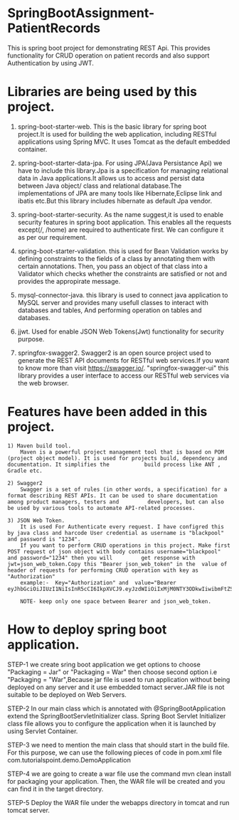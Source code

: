 # SpringBootAssignment-PatientRecords
  This is spring boot project for demonstrating REST Api. This provides functionality for CRUD operation on patient records and also support Authentication by using JWT.
  
# Libraries are being used by this project.
   1) spring-boot-starter-web.
        This is the basic library for spring boot project.It is used for building the web application, including RESTful applications using Spring MVC. It uses Tomcat as the               default embedded container.
  
   2) spring-boot-starter-data-jpa.
        For using JPA(Java Persistance Api) we have to include this library.Jpa is a specification for managing relational data in Java applications.It allows us to access and           persist data between Java object/ class and relational database.The implementations of JPA are many tools like Hibernate,Eclipse link and ibatis etc.But this library             includes hibernate as default Jpa vendor.
        
   3) spring-boot-starter-security.
        As the name suggest,it is used to enable security features in spring boot application. This enables all the requests except(/, /home) are required to authenticate first.
        We can configure it as per our requirement.
        
   4) spring-boot-starter-validation.
        this is used for Bean Validation works by defining constraints to the fields of a class by annotating them with certain annotations. Then, you pass an object of that class         into a Validator which checks whether the constraints are satisfied or not and provides the appropirate message. 
        
   5) mysql-connector-java.
        this library is used to connect java application to MySQL server and provides many usefull classes to interact with databases and tables, And performing operation on               tables and databases.
    
   6) jjwt.
        Used for enable JSON Web Tokens(Jwt) functionality for security purpose.
        
   7) springfox-swagger2.
        Swagger2 is an open source project used to generate the REST API documents for RESTful web services.If you want to know more than visit https://swagger.io/.
        "springfox-swagger-ui" this library provides a user interface to access our RESTful web services via the web browser.
        
# Features have been added in this project.

    1) Maven build tool.
        Maven is a powerful project management tool that is based on POM (project object model). It is used for projects build, dependency and documentation. It simplifies the           build process like ANT , Gradle etc.
        
    2) Swagger2
        Swagger is a set of rules (in other words, a specification) for a format describing REST APIs. It can be used to share documentation among product managers, testers and         developers, but can also be used by various tools to automate API-related processes.
    
    3) JSON Web Token.
        It is used For Authenticate every request. I have configred this by java class and harcode User credential as username is "blackpool" and password is "1234".
        If you want to perform CRUD operations in this project. Make first POST request of json object with body contains username="blackpool" and password="1234" then you will         get response with jwt=json_web_token.Copy this "Bearer json_web_token" in the  value of header of requests for performing CRUD operation with key as "Authorization"
        example:-  Key="Authorization" and  value="Bearer                   eyJhbGciOiJIUzI1NiIsInR5cCI6IkpXVCJ9.eyJzdWIiOiIxMjM0NTY3ODkwIiwibmFtZSI6IkpvaG4gRG9lIiwiaWF0IjoxNTE2MjM5MDIyfQ.SflKxwRJSMeKKF2QT4fwpMeJf36POk6yJV_adQssw5c".
        
        NOTE- keep only one space between Bearer and json_web_token.
        
# How to deploy spring boot application.

  STEP-1 we create sring boot application we get options to choose "Packaging = Jar" or "Packaging = War" then choose second option i.e "Packaging = "War",Because jar file is            used to run application without being deployed on any server and it use embedded tomact server.JAR file is not suitable to be deployed on Web Servers.
  
  STEP-2 In our main class which is annotated with @SpringBootApplication extend  the SpringBootServletInitializer class. Spring Boot Servlet Initializer class file allows                you to configure the application when it is launched by using Servlet Container. 
  
  STEP-3 we need to mention the main class that should start in the build file. For this purpose, we can use the following pieces of code in pom.xml file
         <start-class>com.tutorialspoint.demo.DemoApplication</start-class>
  
  STEP-4 we are going to create a war file use the command mvn clean install for packaging your application. Then, the WAR file will be created and you can find it in the                target directory.
  
  STEP-5 Deploy the WAR file under the webapps directory in tomcat and run tomcat server.
